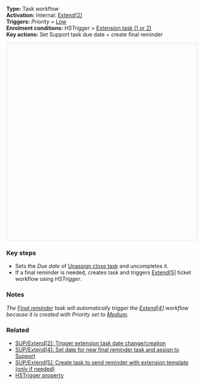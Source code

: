 **Type:** Task workflow  
**Activation:** Internal: <u>Extend[2]</u>  
**Triggers:** *Priority* = <u>Low</u>  
**Enrolment conditions:** *HSTrigger* = <u>Extension task (1 or 2)</u>  
**Key actions:** Set Support task due date + create final reminder  

<div id="viewer" style="width:100%;height:520px;border:1px solid #ddd;"></div>
<script src="https://cdn.jsdelivr.net/npm/openseadragon@4.1/build/openseadragon/openseadragon.min.js"></script>
<script>
  document.addEventListener('DOMContentLoaded', function () {
    var basePath = window.location.pathname.replace(/\/workflows\/.*/, '/');
    var imgUrl = basePath + "images/SUP-Extend-3-Update-unassign-issue-task-date-and-create-new-final-reminder.png";
    OpenSeadragon({ id: "viewer", prefixUrl: "https://cdn.jsdelivr.net/npm/openseadragon@4.1/build/openseadragon/images/", tileSources: { type: "image", url: imgUrl, buildPyramid: false }, showNavigator: true, showZoomControl: true, showHomeControl: true, showFullPageControl: false });
  });
</script> 

### Key steps  
- Sets the *Due date* of <u>Unassign close task</u> and uncompletes it.  
- If a final reminder is needed, creates task and triggers <u>Extend[5]</u> ticket workflow using *HSTrigger*.  

### Notes  
<i>The <u>Final reminder</u> task will automatically trigger the <u>Extend[4]</u> workflow because it is created with *Priority* set to <u>Medium</u>.</i>  

### Related  
- [SUP/Extend[2]: Trigger extension task date change/creation](../workflows/SUP-Extend-2-Trigger-extension-task-date-change-creation.md)  
- [SUP/Extend[4]: Set date for new final reminder task and assign to Support](../workflows/SUP-Extend-4-Set-date-for-new-final-reminder-task-and-assign-to-Support.md)  
- [SUP/Extend[5]: Create task to send reminder with extension template (only if needed)](../workflows/SUP-Extend-5-Create-task-to-send-reminder-with-extension-template.md)  
- [HSTrigger property](../articles/Workflow-internal-properties.md#hstrigger)
